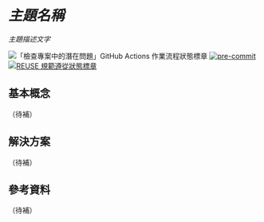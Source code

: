 # _主題名稱_

_主題描述文字_

![「檢查專案中的潛在問題」GitHub Actions 作業流程狀態標章](https://github.com/libre-knowledge/_專案ID_/actions/workflows/check-potential-problems.yml/badge.svg "本專案使用 GitHub Actions 自動化檢查專案中的潛在問題") [![pre-commit](https://img.shields.io/badge/pre--commit-enabled-brightgreen?logo=pre-commit&logoColor=white "本專案使用 pre-commit 檢查專案中的潛在問題")](https://github.com/pre-commit/pre-commit) [![REUSE 規範遵從狀態標章](https://api.reuse.software/badge/github.com/libre-knowledge/_專案ID_ "本專案遵從 REUSE 規範降低軟體授權合規成本")](https://api.reuse.software/info/github.com/libre-knowledge/_專案ID_)

## 基本概念

（待補）

## 解決方案

（待補）

## 參考資料

（待補）

